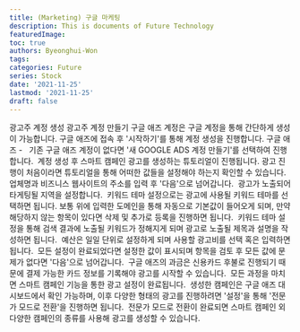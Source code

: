 ```yaml
---
title: (Marketing) 구글 마케팅
description: This is documents of Future Technology
featuredImage: 
toc: true
authors: Byeonghui-Won
tags:
categories: Future
series: Stock
date: '2021-11-25'
lastmod: '2021-11-25'
draft: false
---
```


광고주 계정 생성
광고주 계정 만들기
구글 애즈 계정은 구글 계정을 통해 간단하게 생성이 가능합니다. 구글 애즈에 접속 후 '시작하기'를 통해 계정 생성을 진행합니다. 
구글 애즈 - ​
​
기존 구글 애즈 계정이 없다면 '새 GOOGLE ADS 계정 만들기'를 선택하여 진행합니다.
​
계정 생성 후 스마트 캠페인 광고를 생성하는 튜토리얼이 진행됩니다. 광고 진행이 처음이라면 튜토리얼을 통해 어떠한 값들을 설정해야 하는지 확인할 수 있습니다.
​
업체명과 비즈니스 웹사이트의 주소를 입력 후 '다음'으로 넘어갑니다.
​
광고가 노출되어 타게팅될 지역을 설정합니다.
​
키워드 테마 설정으로는 광고에 사용될 키워드 테마를 선택하면 됩니다. 보통 위에 입력한 도메인을 통해 자동으로 기본값이 들어오게 되며, 만약 해당하지 않는 항목이 있다면 삭제 및 추가로 등록을 진행하면 됩니다.
​
키워드 테마 설정을 통해 검색 결과에 노출될 키워드가 정해지게 되며 광고로 노출될 제목과 설명을 작성하면 됩니다.
​
예산은 일일 단위로 설정하게 되며 사용할 광고비를 선택 혹은 입력하면 됩니다.
​
모든 설정이 완료되었다면 설정한 값이 표시되며 항목을 검토 후 모든 값에 문제가 없다면 '다음'으로 넘어갑니다.
​
구글 애즈의 과금은 신용카드 후불로 진행되기 때문에 결제 가능한 카드 정보를 기록해야 광고를 시작할 수 있습니다.
​
모든 과정을 마치면 스마트 캠페인 기능을 통한 광고 설정이 완료됩니다.
​
생성한 캠페인은 구글 애즈 대시보드에서 확인 가능하며, 이후 다양한 형태의 광고를 진행하려면 '설정'을 통해 '전문가 모드로 전환'을 진행하면 됩니다.
​
전문가 모드로 전환이 완료되면 스마트 캠페인 외 다양한 캠페인의 종류를 사용해 광고를 생성할 수 있습니다.
​
